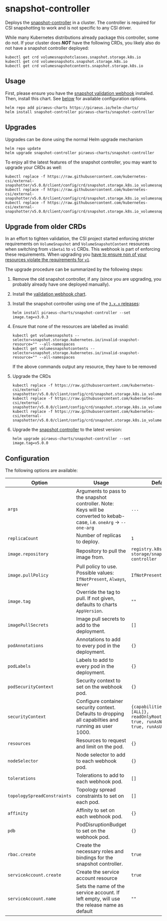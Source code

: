 # snapshot-controller

Deploys the [snapshot-controller](https://github.com/kubernetes-csi/external-snapshotter) in a cluster.
The controller is required for CSI snapshotting to work and is not specific to any CSI driver.

While many Kubernetes distributions already package this controller, some do not. If your cluster does ***NOT***
have the following CRDs, you likely also do not have a snapshot controller deployed:

```
kubectl get crd volumesnapshotclasses.snapshot.storage.k8s.io
kubectl get crd volumesnapshots.snapshot.storage.k8s.io
kubectl get crd volumesnapshotcontents.snapshot.storage.k8s.io
```

## Usage

First, please ensure you have the [snapshot validation webhook](../snapshot-validation-webhook) installed.
Then, install this chart. See [below](#configuration) for available configuration options.

```
helm repo add piraeus-charts https://piraeus.io/helm-charts/
helm install snapshot-controller piraeus-charts/snapshot-controller
```

## Upgrades

Upgrades can be done using the normal Helm upgrade mechanism

```
helm repo update
helm upgrade snapshot-controller piraeus-charts/snapshot-controller
```

To enjoy all the latest features of the snapshot controller, you may want to upgrade your CRDs as well:

```
kubectl replace -f https://raw.githubusercontent.com/kubernetes-csi/external-snapshotter/v5.0.0/client/config/crd/snapshot.storage.k8s.io_volumesnapshotclasses.yaml
kubectl replace -f https://raw.githubusercontent.com/kubernetes-csi/external-snapshotter/v5.0.0/client/config/crd/snapshot.storage.k8s.io_volumesnapshots.yaml
kubectl replace -f https://raw.githubusercontent.com/kubernetes-csi/external-snapshotter/v5.0.0/client/config/crd/snapshot.storage.k8s.io_volumesnapshotcontents.yaml
```

## Upgrade from older CRDs

In an effort to tighten validation, the CSI project started enforcing stricter requirements on `VolumeSnapshot` and
`VolumeSnapshotContent` resources when switching from `v1beta1` to `v1` CRDs. This webhook is part of enforcing
these requirements. When upgrading you [have to ensure non of your resources violate the requirements for `v1`].

The upgrade procedure can be summarized by the following steps:

1. Remove the old snapshot controller, if any (since you are upgrading, you probably already have one deployed manually).
2. Install the [validation webhook chart](../snapshot-validation-webhook).
3. Install the snapshot controller using one of the [`3.x.x` releases]:

   ```
   helm install piraeus-charts/snapshot-controller --set image.tag=v3.0.3
   ```
4. Ensure that none of the resources are labelled as invalid:

   ```
   kubectl get volumesnapshots --selector=snapshot.storage.kubernetes.io/invalid-snapshot-resource="" --all-namespaces
   kubectl get volumesnapshotcontents --selector=snapshot.storage.kubernetes.io/invalid-snapshot-resource="" --all-namespaces
   ```

   If the above commands output any resource, they have to be removed

5. Upgrade the CRDs

   ```
   kubectl replace -f https://raw.githubusercontent.com/kubernetes-csi/external-snapshotter/v5.0.0/client/config/crd/snapshot.storage.k8s.io_volumesnapshotclasses.yaml
   kubectl replace -f https://raw.githubusercontent.com/kubernetes-csi/external-snapshotter/v5.0.0/client/config/crd/snapshot.storage.k8s.io_volumesnapshots.yaml
   kubectl replace -f https://raw.githubusercontent.com/kubernetes-csi/external-snapshotter/v5.0.0/client/config/crd/snapshot.storage.k8s.io_volumesnapshotcontents.yaml
   ```

6. Upgrade the [snapshot controller](../snapshot-controller) to the latest version:

   ```
   helm upgrade piraeus-charts/snapshot-controller --set image.tag=v5.0.0
   ```

## Configuration

The following options are available:

| Option                      | Usage                                                                                                                  | Default                                                                                            |
|-----------------------------|------------------------------------------------------------------------------------------------------------------------|----------------------------------------------------------------------------------------------------|
| `args`                      | Arguments to pass to the snapshot controller. Note: Keys will be converted to kebab-case, i.e. `oneArg` -> `--one-arg` | `...`                                                                                              |
| `replicaCount`              | Number of replicas to deploy.                                                                                          | `1`                                                                                                |
| `image.repository`          | Repository to pull the image from.                                                                                     | `registry.k8s.io/sig-storage/snapshot-controller`                                                  |
| `image.pullPolicy`          | Pull policy to use. Possible values: `IfNotPresent`, `Always`, `Never`                                                 | `IfNotPresent`                                                                                     |
| `image.tag`                 | Override the tag to pull. If not given, defaults to charts `AppVersion`.                                               | `""`                                                                                               |
| `imagePullSecrets`          | Image pull secrets to add to the deployment.                                                                           | `[]`                                                                                               |
| `podAnnotations`            | Annotations to add to every pod in the deployment.                                                                     | `{}`                                                                                               |
| `podLabels`                 | Labels to add to every pod in the deployment.                                                                          | `{}`                                                                                               |
| `podSecurityContext`        | Security context to set on the webhook pod.                                                                            | `{}`                                                                                               |
| `securityContext`           | Configure container security context. Defaults to dropping all capabilties and running as user 1000.                   | `{capabilities: {drop: [ALL]}, readOnlyRootFilesystem: true, runAsNonRoot: true, runAsUser: 1000}` |
| `resources`                 | Resources to request and limit on the pod.                                                                             | `{}`                                                                                               |
| `nodeSelector`              | Node selector to add to each webhook pod.                                                                              | `{}`                                                                                               |
| `tolerations`               | Tolerations to add to each webhook pod.                                                                                | `[]`                                                                                               |
| `topologySpreadConstraints` | Topology spread constraints to set on each pod.                                                                        | `[]`                                                                                               |
| `affinity`                  | Affinity to set on each webhook pod.                                                                                   | `{}`                                                                                               |
| `pdb`                       | PodDisruptionBudget to set on the webhook pod.                                                                         | `{}`                                                                                               |
| `rbac.create`               | Create the necessary roles and bindings for the snapshot controller.                                                   | `true`                                                                                             |
| `serviceAccount.create`     | Create the service account resource                                                                                    | `true`                                                                                             |
| `serviceAccount.name`       | Sets the name of the service account. If left empty, will use the release name as default                              | `""`                                                                                               |

[`3.x.x` releases]: https://github.com/kubernetes-csi/external-snapshotter/releases
[have to ensure non of your resources violate the requirements for `v1`]: https://github.com/kubernetes-csi/external-snapshotter#validating-webhook
